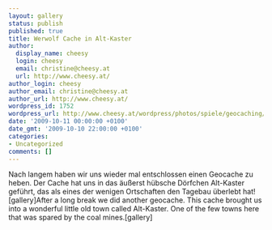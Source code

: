 ```yaml
---
layout: gallery
status: publish
published: true
title: Werwolf Cache in Alt-Kaster
author:
  display_name: cheesy
  login: cheesy
  email: christine@cheesy.at
  url: http://www.cheesy.at/
author_login: cheesy
author_email: christine@cheesy.at
author_url: http://www.cheesy.at/
wordpress_id: 1752
wordpress_url: http://www.cheesy.at/wordpress/photos/spiele/geocaching/2008-2009/werwolf-cache-in-alt-kaster/
date: '2009-10-11 00:00:00 +0100'
date_gmt: '2009-10-10 22:00:00 +0100'
categories:
- Uncategorized
comments: []
---
```

<!--:de-->Nach langem haben wir uns wieder mal entschlossen einen Geocache zu heben. Der Cache hat uns in das äußerst hübsche Dörfchen Alt-Kaster geführt, das als eines der wenigen Ortschaften den Tagebau überlebt hat![gallery]<!--:--><!--:en-->After a long break we did another geocache. This cache brought us into a wonderful little old town called Alt-Kaster. One of the few towns here that was spared by the coal mines.[gallery]<!--:-->
